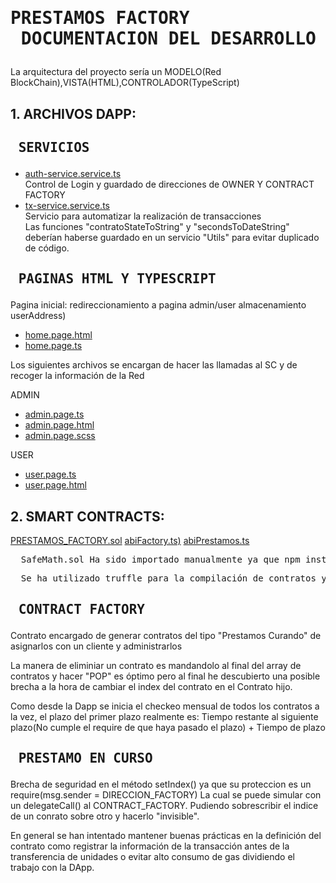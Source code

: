 # <pre>             PRESTAMOS FACTORY<br>        DOCUMENTACION DEL DESARROLLO  
La arquitectura del proyecto sería un MODELO(Red BlockChain),VISTA(HTML),CONTROLADOR(TypeScript)
                     
## 1. ARCHIVOS DAPP:
## <pre>             SERVICIOS
  - [auth-service.service.ts](https://github.com/AkilinoGit/akilinogit.github.io/blob/master/src/app/auth-service.service.ts)<br>
      Control de Login y guardado de direcciones de OWNER Y CONTRACT FACTORY
  - [tx-service.service.ts](https://github.com/AkilinoGit/akilinogit.github.io/blob/master/src/app/tx-service.service.ts)<br>
      Servicio para automatizar la realización de transacciones<br> 
      Las funciones "contratoStateToString" y "secondsToDateString" deberían haberse guardado en
      un servicio "Utils" para evitar duplicado de código.

## <pre>             PAGINAS HTML Y TYPESCRIPT
Pagina inicial: redireccionamiento a pagina admin/user almacenamiento userAddress)
  - [home.page.html](https://github.com/AkilinoGit/akilinogit.github.io/blob/master/src/app/home/home.page.html)
  - [home.page.ts](https://github.com/AkilinoGit/akilinogit.github.io/blob/master/src/app/home/home.page.ts)

Los siguientes archivos se encargan de hacer las llamadas al SC y de recoger la información de la Red<br>

ADMIN
  - [admin.page.ts](https://github.com/AkilinoGit/akilinogit.github.io/blob/master/src/app/pages/admin/admin.page.ts)
  - [admin.page.html](https://github.com/AkilinoGit/akilinogit.github.io/blob/master/src/app/pages/admin/admin.page.html)
  - [admin.page.scss](https://github.com/AkilinoGit/akilinogit.github.io/blob/master/src/app/pages/admin/admin.page.scss)

USER
      
  - [user.page.ts](https://github.com/AkilinoGit/akilinogit.github.io/blob/master/src/app/pages/user/user.page.ts)
  - [user.page.html](https://github.com/AkilinoGit/akilinogit.github.io/blob/master/src/app/pages/user/user.page.html)

## 2. SMART CONTRACTS:
[PRESTAMOS_FACTORY.sol](https://github.com/AkilinoGit/akilinogit.github.io/blob/master/truffle/contracts/PRESTAMOS_FACTORY.sol)
[abiFactory.ts)](https://github.com/AkilinoGit/akilinogit.github.io/blob/master/src/app/abiFactory.ts)
[abiPrestamos.ts](https://github.com/AkilinoGit/akilinogit.github.io/blob/master/src/app/abiPrestamos.ts)
<pre>  SafeMath.sol Ha sido importado manualmente ya que npm install no descarga este contrato (Facil acceso en REMIX)</pre>
<pre>  Se ha utilizado truffle para la compilación de contratos y tener a a mano los ABI de los contratos </pre>
## <pre>             CONTRACT FACTORY  
Contrato encargado de generar contratos del tipo "Prestamos Curando" de asignarlos con un cliente y administrarlos

La manera de eliminiar un contrato es mandandolo al final del array de contratos y hacer "POP" es óptimo pero al final he
descubierto una posible brecha a la hora de cambiar el index del contrato en el Contrato hijo.

Como desde la Dapp se inicia el checkeo mensual de todos los contratos a la vez, el plazo del primer plazo realmente es:
  Tiempo restante al siguiente plazo(No cumple el require de que haya pasado el plazo)
  +
  Tiempo de plazo


## <pre>             PRESTAMO EN CURSO 
Brecha de seguridad en el método setIndex() ya que su proteccion es un require(msg.sender = DIRECCION_FACTORY) 
La cual se puede simular con un delegateCall() al  CONTRACT_FACTORY.
Pudiendo sobrescribir el indice de un conrato sobre otro y hacerlo "invisible".

En general se han intentado mantener buenas prácticas en la definición del contrato 
como registrar la información de la transacción antes de la transferencia de unidades 
o evitar alto consumo de gas dividiendo el trabajo con la DApp.
    

